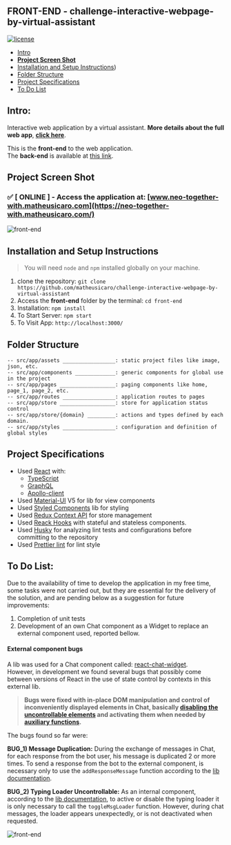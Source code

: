 ## FRONT-END - challenge-interactive-webpage-by-virtual-assistant

[![license](https://img.shields.io/github/license/DAVFoundation/captain-n3m0.svg?style=flat-square)](https://github.com/matheusicaro/challenge-interactive-webpage-by-virtual-assistant/blob/main/LICENSE)

- [Intro](#intro)
- **[Project Screen Shot](#project-screen-shot)**
- [Installation and Setup Instructions](#installation-and-setup-instructions))
- [Folder Structure](#folder-structure)
- [Project Specifications](#project-specifications)
- [To Do List](#to-do-list)

## Intro:

Interactive web application by a virtual assistant. **More details about the full web app**, **[click here](https://github.com/matheusicaro/challenge-interactive-webpage-by-virtual-assistant)**.

This is the **front-end** to the web application.
<br> The **back-end** is available at [this link](https://github.com/matheusicaro/challenge-interactive-webpage-by-virtual-assistant/tree/main/back-end).

## Project Screen Shot

### :white_check_mark: [ ONLINE ] - Access the application at: [www.neo-together-with.matheusicaro.com](https://neo-together-with.matheusicaro.com/)

![front-end](https://github.com/matheusicaro/challenge-interactive-webpage-by-virtual-assistant/blob/main/data/images/front-end-screen-shot.gif)

## Installation and Setup Instructions

> You will need `node` and `npm` installed globally on your machine.

1. clone the repository: `git clone https://github.com/matheusicaro/challenge-interactive-webpage-by-virtual-assistant`
2. Access the **front-end** folder by the terminal: `cd front-end`
3. Installation: `npm install`
4. To Start Server: `npm start`
5. To Visit App: `http://localhost:3000/`

## Folder Structure

```
-- src/app/assets _________________: static project files like image, json, etc.
-- src/app/components _____________: generic components for global use in the project
-- src/app/pages __________________: paging components like home, page_1, page_2, etc.
-- src/app/routes _________________: application routes to pages
-- src/app/store __________________: store for application status control
-- src/app/store/{domain} _________: actions and types defined by each domain.
-- src/app/styles _________________: configuration and definition of global styles
```

## Project Specifications

- Used [React](https://reactjs.org/) with:
  - [TypeScript](https://www.typescriptlang.org/)
  - [GraphQL](https://graphql.org/)
  - [Apollo-client](https://www.apollographql.com/docs/react/)
- Used [Material-UI](https://mui.com/getting-started/usage/) V5 for lib for view components
- Used [Styled Components](https://styled-components.com/) lib for styling
- Used [Redux Context API](https://reactjs.org/docs/context.html) for store management
- Used [Reack Hooks](https://reactjs.org/docs/hooks-intro.html) with stateful and stateless components.
- Used [Husky](https://typicode.github.io/husky/#/) for analyzing lint tests and configurations before committing to the repository
- Used [Prettier lint](https://prettier.io/docs/en/integrating-with-linters.html) for lint style

## To Do List:

Due to the availability of time to develop the application in my free time, some tasks were not carried out, but they are essential for the delivery of the solution, and are pending below as a suggestion for future improvements:

1. Completion of unit tests
2. Development of an own Chat component as a Widget to replace an external component used, reported bellow.

#### External component bugs

A lib was used for a Chat component called: [react-chat-widget](https://github.com/Wolox/react-chat-widget). <br>
However, in development we found several bugs that possibly come between versions of React in the use of state control by contexts in this external lib.

> **Bugs were fixed with in-place DOM manipulation and control of inconveniently displayed elements in Chat, basically [disabling the uncontrollable elements](https://github.com/matheusicaro/challenge-interactive-webpage-by-virtual-assistant/blob/2de931bba8c92a217cb36888a9333bcc6a1bff17/front-end/src/app/components/chat/Chat.tsx#L102) and activating them when needed by [auxiliary functions](https://github.com/matheusicaro/challenge-interactive-webpage-by-virtual-assistant/blob/2de931bba8c92a217cb36888a9333bcc6a1bff17/front-end/src/app/components/chat/helpers.ts).**

The bugs found so far were:

**BUG_1) Message Duplication:** During the exchange of messages in Chat, for each response from the bot user, his message is duplicated 2 or more times. To send a response from the bot to the external component, is necessary only to use the `addResponseMessage` function according to the [lib documentation](https://github.com/Wolox/react-chat-widget#widget-behavior).

**BUG_2) Typing Loader Uncontrollable:** As an internal component, according to the [lib documentation](https://github.com/Wolox/react-chat-widget#widget-behavior), to active or disable the typing loader it is only necessary to call the `toggleMsgLoader` function. However, during chat messages, the loader appears unexpectedly, or is not deactivated when requested.

![front-end](https://github.com/matheusicaro/challenge-interactive-webpage-by-virtual-assistant/blob/main/data/images/front-end-bug-chat-widget.gif)
